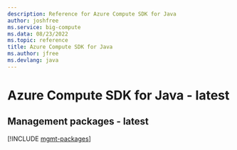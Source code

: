 ```yaml
---
description: Reference for Azure Compute SDK for Java
author: joshfree
ms.service: big-compute
ms.data: 08/23/2022
ms.topic: reference
title: Azure Compute SDK for Java
ms.author: jfree
ms.devlang: java
---
```

# Azure Compute SDK for Java - latest

## Management packages - latest
[!INCLUDE [mgmt-packages](compute-mgmt-index.md)]